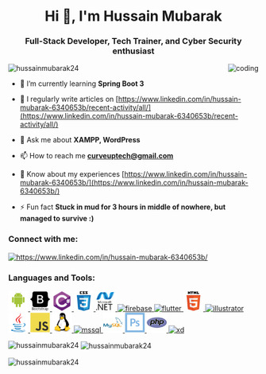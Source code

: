 <h1 align="center">Hi 👋, I'm Hussain Mubarak</h1>
<h3 align="center">Full-Stack Developer, Tech Trainer, and Cyber Security enthusiast</h3>
<img align="right" alt="coding" width="auto" src="https://cdn.dribbble.com/users/644659/screenshots/1920053/media/ce582cfec25f5415ef293ab9a2886d0a.gif"/>

<p align="left"> <img src="https://komarev.com/ghpvc/?username=hussainmubarak24&label=Profile%20views&color=0e75b6&style=flat" alt="hussainmubarak24" /> </p>

- 🌱 I’m currently learning **Spring Boot 3**

- 📝 I regularly write articles on [https://www.linkedin.com/in/hussain-mubarak-6340653b/recent-activity/all/](https://www.linkedin.com/in/hussain-mubarak-6340653b/recent-activity/all/)

- 💬 Ask me about **XAMPP, WordPress**

- 📫 How to reach me **curveuptech@gmail.com**

- 📄 Know about my experiences [https://www.linkedin.com/in/hussain-mubarak-6340653b/](https://www.linkedin.com/in/hussain-mubarak-6340653b/)

- ⚡ Fun fact **Stuck in mud for 3 hours in middle of nowhere, but managed to survive :)**

<h3 align="left">Connect with me:</h3>
<p align="left">
<a href="https://linkedin.com/in/https://www.linkedin.com/in/hussain-mubarak-6340653b/" target="blank"><img align="center" src="https://raw.githubusercontent.com/rahuldkjain/github-profile-readme-generator/master/src/images/icons/Social/linked-in-alt.svg" alt="https://www.linkedin.com/in/hussain-mubarak-6340653b/" height="30" width="40" /></a>
</p>

<h3 align="left">Languages and Tools:</h3>
<p align="left"> <a href="https://developer.android.com" target="_blank" rel="noreferrer"> <img src="https://raw.githubusercontent.com/devicons/devicon/master/icons/android/android-original-wordmark.svg" alt="android" width="40" height="40"/> </a> <a href="https://getbootstrap.com" target="_blank" rel="noreferrer"> <img src="https://raw.githubusercontent.com/devicons/devicon/master/icons/bootstrap/bootstrap-plain-wordmark.svg" alt="bootstrap" width="40" height="40"/> </a> <a href="https://www.w3schools.com/cs/" target="_blank" rel="noreferrer"> <img src="https://raw.githubusercontent.com/devicons/devicon/master/icons/csharp/csharp-original.svg" alt="csharp" width="40" height="40"/> </a> <a href="https://www.w3schools.com/css/" target="_blank" rel="noreferrer"> <img src="https://raw.githubusercontent.com/devicons/devicon/master/icons/css3/css3-original-wordmark.svg" alt="css3" width="40" height="40"/> </a> <a href="https://dotnet.microsoft.com/" target="_blank" rel="noreferrer"> <img src="https://raw.githubusercontent.com/devicons/devicon/master/icons/dot-net/dot-net-original-wordmark.svg" alt="dotnet" width="40" height="40"/> </a> <a href="https://firebase.google.com/" target="_blank" rel="noreferrer"> <img src="https://www.vectorlogo.zone/logos/firebase/firebase-icon.svg" alt="firebase" width="40" height="40"/> </a> <a href="https://flutter.dev" target="_blank" rel="noreferrer"> <img src="https://www.vectorlogo.zone/logos/flutterio/flutterio-icon.svg" alt="flutter" width="40" height="40"/> </a> <a href="https://www.w3.org/html/" target="_blank" rel="noreferrer"> <img src="https://raw.githubusercontent.com/devicons/devicon/master/icons/html5/html5-original-wordmark.svg" alt="html5" width="40" height="40"/> </a> <a href="https://www.adobe.com/in/products/illustrator.html" target="_blank" rel="noreferrer"> <img src="https://www.vectorlogo.zone/logos/adobe_illustrator/adobe_illustrator-icon.svg" alt="illustrator" width="40" height="40"/> </a> <a href="https://www.java.com" target="_blank" rel="noreferrer"> <img src="https://raw.githubusercontent.com/devicons/devicon/master/icons/java/java-original.svg" alt="java" width="40" height="40"/> </a> <a href="https://developer.mozilla.org/en-US/docs/Web/JavaScript" target="_blank" rel="noreferrer"> <img src="https://raw.githubusercontent.com/devicons/devicon/master/icons/javascript/javascript-original.svg" alt="javascript" width="40" height="40"/> </a> <a href="https://www.linux.org/" target="_blank" rel="noreferrer"> <img src="https://raw.githubusercontent.com/devicons/devicon/master/icons/linux/linux-original.svg" alt="linux" width="40" height="40"/> </a> <a href="https://www.microsoft.com/en-us/sql-server" target="_blank" rel="noreferrer"> <img src="https://www.svgrepo.com/show/303229/microsoft-sql-server-logo.svg" alt="mssql" width="40" height="40"/> </a> <a href="https://www.mysql.com/" target="_blank" rel="noreferrer"> <img src="https://raw.githubusercontent.com/devicons/devicon/master/icons/mysql/mysql-original-wordmark.svg" alt="mysql" width="40" height="40"/> </a> <a href="https://www.photoshop.com/en" target="_blank" rel="noreferrer"> <img src="https://raw.githubusercontent.com/devicons/devicon/master/icons/photoshop/photoshop-line.svg" alt="photoshop" width="40" height="40"/> </a> <a href="https://www.php.net" target="_blank" rel="noreferrer"> <img src="https://raw.githubusercontent.com/devicons/devicon/master/icons/php/php-original.svg" alt="php" width="40" height="40"/> </a> <a href="https://www.adobe.com/products/xd.html" target="_blank" rel="noreferrer"> <img src="https://cdn.worldvectorlogo.com/logos/adobe-xd.svg" alt="xd" width="40" height="40"/> </a> </p>

<p><img align="left" src="https://github-readme-stats.vercel.app/api/top-langs?username=hussainmubarak24&show_icons=true&locale=en&layout=compact" alt="hussainmubarak24" /></p>

<p>&nbsp;<img align="center" src="https://github-readme-stats.vercel.app/api?username=hussainmubarak24&show_icons=true&locale=en" alt="hussainmubarak24" /></p>

<p><img align="center" src="https://github-readme-streak-stats.herokuapp.com/?user=hussainmubarak24&" alt="hussainmubarak24" /></p>
